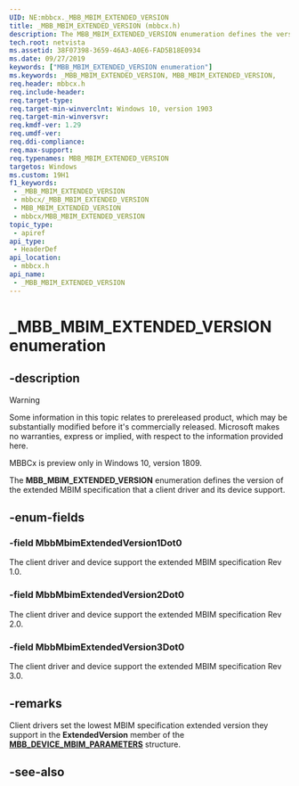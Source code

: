 ```yaml
---
UID: NE:mbbcx._MBB_MBIM_EXTENDED_VERSION
title: _MBB_MBIM_EXTENDED_VERSION (mbbcx.h)
description: The MBB_MBIM_EXTENDED_VERSION enumeration defines the version of the extended MBIM specification that a client driver and its device support.
tech.root: netvista
ms.assetid: 38F07398-3659-46A3-A0E6-FAD5B18E0934
ms.date: 09/27/2019
keywords: ["MBB_MBIM_EXTENDED_VERSION enumeration"]
ms.keywords: _MBB_MBIM_EXTENDED_VERSION, MBB_MBIM_EXTENDED_VERSION,
req.header: mbbcx.h
req.include-header: 
req.target-type: 
req.target-min-winverclnt: Windows 10, version 1903
req.target-min-winversvr: 
req.kmdf-ver: 1.29
req.umdf-ver: 
req.ddi-compliance: 
req.max-support: 
req.typenames: MBB_MBIM_EXTENDED_VERSION
targetos: Windows
ms.custom: 19H1
f1_keywords:
 - _MBB_MBIM_EXTENDED_VERSION
 - mbbcx/_MBB_MBIM_EXTENDED_VERSION
 - MBB_MBIM_EXTENDED_VERSION
 - mbbcx/MBB_MBIM_EXTENDED_VERSION
topic_type:
 - apiref
api_type:
 - HeaderDef
api_location:
 - mbbcx.h
api_name:
 - _MBB_MBIM_EXTENDED_VERSION
---
```


# _MBB_MBIM_EXTENDED_VERSION enumeration


## -description

> [!WARNING]
> Some information in this topic relates to prereleased product, which may be substantially modified before it's commercially released. Microsoft makes no warranties, express or implied, with respect to the information provided here.
> 
> MBBCx is preview only in Windows 10, version 1809.

The **MBB_MBIM_EXTENDED_VERSION** enumeration defines the version of the extended MBIM specification that a client driver and its device support.

## -enum-fields

### -field MbbMbimExtendedVersion1Dot0 

The client driver and device support the extended MBIM specification Rev 1.0.

### -field MbbMbimExtendedVersion2Dot0

The client driver and device support the extended MBIM specification Rev 2.0.

### -field MbbMbimExtendedVersion3Dot0

The client driver and device support the extended MBIM specification Rev 3.0.

## -remarks

Client drivers set the lowest MBIM specification extended version they support in the **ExtendedVersion** member of the [**MBB_DEVICE_MBIM_PARAMETERS**](ns-mbbcx-_mbb_device_mbim_parameters.md) structure.

## -see-also

